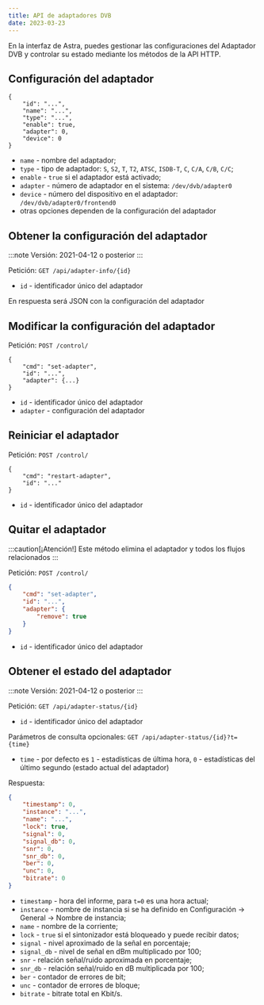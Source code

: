 ```yaml
---
title: API de adaptadores DVB
date: 2023-03-23
---
```


En la interfaz de Astra, puedes gestionar las configuraciones del Adaptador DVB y controlar su estado mediante los métodos de la API HTTP.

## Configuración del adaptador[](https://help.cesbo.com/astra/admin-guide/api/dvb#adapter-configuration)

```
{
    "id": "...",
    "name": "...",
    "type": "...",
    "enable": true,
    "adapter": 0,
    "device": 0
}
```

- `name` - nombre del adaptador;
- `type` - tipo de adaptador: `S`, `S2`, `T`, `T2`, `ATSC`, `ISDB-T`, `C`, `C/A`, `C/B`, `C/C`;
- `enable` - `true` si el adaptador está activado;
- `adapter` - número de adaptador en el sistema: `/dev/dvb/adapter0`
- `device` - número del dispositivo en el adaptador: `/dev/dvb/adapter0/frontend0`
- otras opciones dependen de la configuración del adaptador

## Obtener la configuración del adaptador[](https://help.cesbo.com/astra/admin-guide/api/dvb#obtain-adapter-configuration)

:::note
Versión: 2021-04-12 o posterior
:::

Petición: `GET /api/adapter-info/{id}`

- `id` - identificador único del adaptador

En respuesta será JSON con la configuración del adaptador

## Modificar la configuración del adaptador[](https://help.cesbo.com/astra/admin-guide/api/dvb#modify-adapter-configuration)

Petición: `POST /control/`

```
{
    "cmd": "set-adapter",
    "id": "...",
    "adapter": {...}
}
```

- `id` - identificador único del adaptador
- `adapter` - configuración del adaptador

## Reiniciar el adaptador[](https://help.cesbo.com/astra/admin-guide/api/dvb#restart-adapter)

Petición: `POST /control/`

```
{
    "cmd": "restart-adapter",
    "id": "..."
}
```

- `id` - identificador único del adaptador

## Quitar el adaptador[](https://help.cesbo.com/astra/admin-guide/api/dvb#remove-adapter)

:::caution[¡Atención!]
Este método elimina el adaptador y todos los flujos relacionados
:::

Petición: `POST /control/`

```json
{
    "cmd": "set-adapter",
    "id": "...",
    "adapter": {
        "remove": true
    }
}
```

- `id` - identificador único del adaptador

## Obtener el estado del adaptador[](https://help.cesbo.com/astra/admin-guide/api/dvb#obtain-adapter-status)

:::note
Versión: 2021-04-12 o posterior
:::

Petición: `GET /api/adapter-status/{id}`

- `id` - identificador único del adaptador

Parámetros de consulta opcionales: `GET /api/adapter-status/{id}?t={time}`

- `time` - por defecto es `1` - estadísticas de última hora, `0` - estadísticas del último segundo (estado actual del adaptador)

Respuesta:

```json
{
    "timestamp": 0,
    "instance": "...",
    "name": "...",
    "lock": true,
    "signal": 0,
    "signal_db": 0,
    "snr": 0,
    "snr_db": 0,
    "ber": 0,
    "unc": 0,
    "bitrate": 0
}
```

- `timestamp` - hora del informe, para `t=0` es una hora actual;
- `instance` - nombre de instancia si se ha definido en Configuración -> General -> Nombre de instancia;
- `name` - nombre de la corriente;
- `lock` - `true` si el sintonizador está bloqueado y puede recibir datos;
- `signal` - nivel aproximado de la señal en porcentaje;
- `signal_db` - nivel de señal en dBm multiplicado por 100;
- `snr` - relación señal/ruido aproximada en porcentaje;
- `snr_db` - relación señal/ruido en dB multiplicada por 100;
- `ber` - contador de errores de bit;
- `unc` - contador de errores de bloque;
- `bitrate` - bitrate total en Kbit/s.
